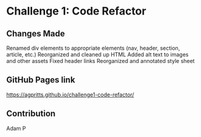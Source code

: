 # Challenge 1: Code Refactor

## Changes Made
Renamed div elements to appropriate elements (nav, header, section, article, etc.)
Reorganized and cleaned up HTML
Added alt text to images and other assets
Fixed header links
Reorganized and annotated style sheet

## GitHub Pages link
https://agpritts.github.io/challenge1-code-refactor/

## Contribution
Adam P